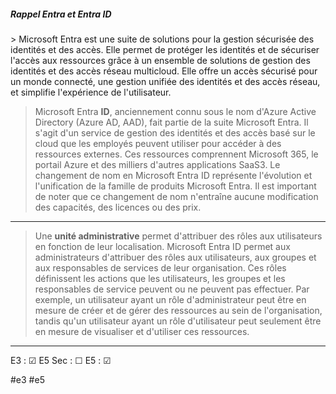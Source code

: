 
<h5>Rappel Entra et Entra ID</h5>
> Microsoft Entra est une suite de solutions pour la gestion sécurisée des identités et des accès. Elle permet de protéger les identités et de sécuriser l'accès aux ressources grâce à un ensemble de solutions de gestion des identités et des accès réseau multicloud. Elle offre un accès sécurisé pour un monde connecté, une gestion unifiée des identités et des accès réseau, et simplifie l'expérience de l'utilisateur.

>Microsoft Entra **ID**, anciennement connu sous le nom d'Azure Active Directory (Azure AD, AAD), fait partie de la suite Microsoft Entra. Il s'agit d'un service de gestion des identités et des accès basé sur le cloud que les employés peuvent utiliser pour accéder à des ressources externes. Ces ressources comprennent Microsoft 365, le portail Azure et des milliers d'autres applications SaaS3. Le changement de nom en Microsoft Entra ID représente l'évolution et l'unification de la famille de produits Microsoft Entra. Il est important de noter que ce changement de nom n'entraîne aucune modification des capacités, des licences ou des prix.

---

> Une  **unité administrative** permet d'attribuer des rôles aux utilisateurs en fonction de leur localisation.
> Microsoft Entra ID permet aux administrateurs d'attribuer des rôles aux utilisateurs, aux groupes et aux responsables de services de leur organisation. Ces rôles définissent les actions que les utilisateurs, les groupes et les responsables de service peuvent ou ne peuvent pas effectuer. Par exemple, un utilisateur ayant un rôle d'administrateur peut être en mesure de créer et de gérer des ressources au sein de l'organisation, tandis qu'un utilisateur ayant un rôle d'utilisateur peut seulement être en mesure de visualiser et d'utiliser ces ressources.


---

E3 : &#x2611;
E5 Sec : &#x2610;
E5 : &#x2611;

#e3 
#e5 